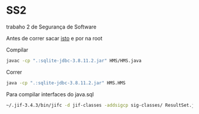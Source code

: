 # SS2
trabaho 2 de Segurança de Software

Antes de correr sacar [isto](https://github.com/pefido/SS/raw/master/WebContent/WEB-INF/lib/sqlite-jdbc-3.8.11.2.jar) e por na root

Compilar

```bash
javac -cp ".:sqlite-jdbc-3.8.11.2.jar" HMS/HMS.java
```

Correr

```bash
java -cp ".:sqlite-jdbc-3.8.11.2.jar" HMS.HMS
```

Para compilar interfaces do java.sql

```bash
~/.jif-3.4.3/bin/jifc -d jif-classes -addsigcp sig-classes/ ResultSet.jif Statement.jif PreparedStatement.jif Connection.jif DriverManager.jif
```
